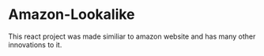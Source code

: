 # Amazon-Lookalike
This react project was made similiar to amazon website and has many other innovations to it.

